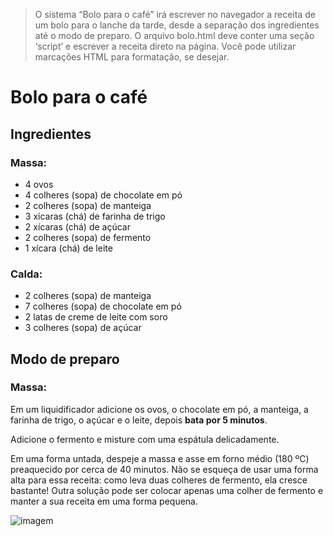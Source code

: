 > O sistema “Bolo para o café” irá escrever no navegador a receita de um bolo para o lanche da tarde, desde a separação dos ingredientes até o modo de preparo. O arquivo bolo.html deve conter uma seção ‘script’ e escrever a receita direto na página. Você pode utilizar marcações HTML para formatação, se desejar.

# Bolo para o café

## Ingredientes

### Massa:
* 4 ovos
* 4 colheres (sopa) de chocolate em pó
* 2 colheres (sopa) de manteiga
* 3 xícaras (chá) de farinha de trigo
* 2 xícaras (chá) de açúcar
* 2 colheres (sopa) de fermento
* 1 xícara (chá) de leite

### Calda:
* 2 colheres (sopa) de manteiga
* 7 colheres (sopa) de chocolate em pó
* 2 latas de creme de leite com soro
* 3 colheres (sopa) de açúcar

## Modo de preparo

### Massa:
Em um liquidificador adicione os ovos, o chocolate em pó, a manteiga, a farinha de trigo, o açúcar e o leite, depois **bata por 5 minutos**.

Adicione o fermento e misture com uma espátula delicadamente.

Em uma forma untada, despeje a massa e asse em forno médio (180 ºC) preaquecido por cerca de 40 minutos. Não se esqueça de usar uma forma alta para essa receita: como leva duas colheres de fermento, ela cresce bastante! Outra solução pode ser colocar apenas uma colher de fermento e manter a sua receita em uma forma pequena.

![](https://tocomendo.com.br/wp-content/uploads/2018/02/bolo-de-chocolate-com-calda-to-comendo-isabela-mascarenhas1-1600x1280.jpg "imagem")